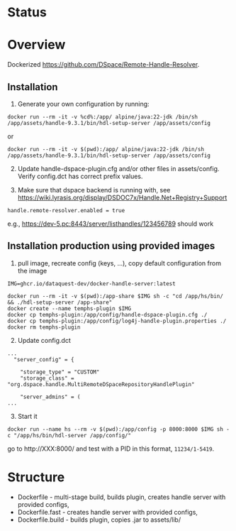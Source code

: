 # Status

# Overview

Dockerized https://github.com/DSpace/Remote-Handle-Resolver.

## Installation

1. Generate your own configuration by running:
```
docker run --rm -it -v %cd%:/app/ alpine/java:22-jdk /bin/sh /app/assets/handle-9.3.1/bin/hdl-setup-server /app/assets/config
```
or 
```
docker run --rm -it -v $(pwd):/app/ alpine/java:22-jdk /bin/sh /app/assets/handle-9.3.1/bin/hdl-setup-server /app/assets/config
```

2. Update handle-dspace-plugin.cfg and/or other files in assets/config. Verify config.dct has correct prefix values.

3. Make sure that dspace backend is running with, see https://wiki.lyrasis.org/display/DSDOC7x/Handle.Net+Registry+Support

```
handle.remote-resolver.enabled = true
```
e.g., https://dev-5.pc:8443/server/listhandles/123456789 should work

## Installation production using provided images

1. pull image, recreate config (keys, ...), copy default configuration from the image
```
IMG=ghcr.io/dataquest-dev/docker-handle-server:latest

docker run --rm -it -v $(pwd):/app-share $IMG sh -c "cd /app/hs/bin/ && ./hdl-setup-server /app-share"
docker create --name temphs-plugin $IMG
docker cp temphs-plugin:/app/config/handle-dspace-plugin.cfg ./
docker cp temphs-plugin:/app/config/log4j-handle-plugin.properties ./
docker rm temphs-plugin
```

2. Update config.dct
```
...
  "server_config" = {

    "storage_type" = "CUSTOM"
    "storage_class" = "org.dspace.handle.MultiRemoteDSpaceRepositoryHandlePlugin"

    "server_admins" = (
...
```

3. Start it

```
docker run --name hs --rm -v $(pwd):/app/config -p 8000:8000 $IMG sh -c "/app/hs/bin/hdl-server /app/config/"
```
go to http://XXX:8000/ and test with a PID in this format, `11234/1-5419`.

# Structure

* Dockerfile - multi-stage build, builds plugin, creates handle server with provided configs,
* Dockerfile.fast - creates handle server with provided configs,
* Dockerfile.build - builds plugin, copies .jar to assets/lib/
